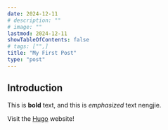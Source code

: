 ```yaml
---
date: 2024-12-11
# description: ""
# image: ""
lastmod: 2024-12-11
showTableOfContents: false
# tags: ["",]
title: "My First Post"
type: "post"
---
```


## Introduction

This is **bold** text, and this is *emphasized* text nengjie.

Visit the [Hugo](https://gohugo.io) website!
